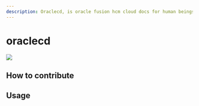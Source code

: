 ```yaml
---
description: Oraclecd, is oracle fusion hcm cloud docs for human beings.
---
```


# oraclecd

![](https://design.oracle.com/asset/images/1secc-bg.png)

## How to contribute

## Usage
